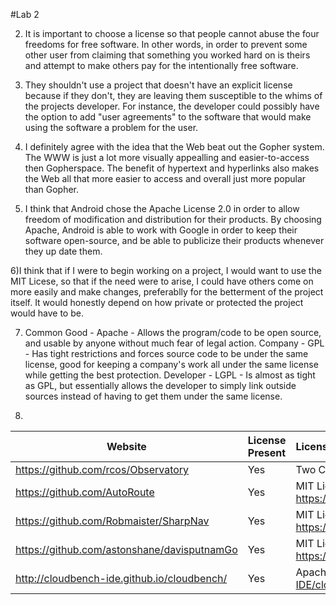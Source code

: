 #Lab 2

2) It is important to choose a license so that people cannot abuse the four freedoms for free software. In other words, in order to prevent some other user from claiming that something you worked hard on is theirs and attempt to make others pay for the intentionally free software. 

3) They shouldn't use a project that doesn't have an explicit license because if they don't, they are leaving them susceptible to the whims of the projects developer. For instance, the developer could possibly have the option to add "user agreements" to the software that would make using the software a problem for the user. 

4) I definitely agree with the idea that the Web beat out the Gopher system. The WWW is just a lot more visually appealling and easier-to-access then Gopherspace. The benefit of hypertext and hyperlinks also makes the Web all that more easier to access and overall just more popular than Gopher. 

5) I think that Android chose the Apache License 2.0 in order to allow freedom of modification and distribution for their products. By choosing Apache, Android is able to work with Google in order to keep their software open-source, and be able to publicize their products whenever they up date them. 

6)I think that if I were to begin working on a project, I would want to use the MIT Licese, so that if the need were to arise, I could have others come on more easily and make changes, preferablly for the betterment of the project itself. It would honestly depend on how private or protected the project would have to be. 

7) Common Good - Apache - Allows the program/code to be open source, and usable by anyone without much fear of legal action.
Company - GPL - Has tight restrictions and forces source code to be under the same license, good for keeping a company's work all under the same license while getting the best protection.
Developer - LGPL - Is almost as tight as GPL, but essentially allows the developer to simply link outside sources instead of having to get them under the same license. 

9)

Website | License Present | License
---------|:----------|:-------
https://github.com/rcos/Observatory | Yes | Two Clause BSD License https://en.wikipedia.org/wiki/ISC_license
https://github.com/AutoRoute | Yes | MIT License https://github.com/AutoRoute/node/blob/master/LICENSE
https://github.com/Robmaister/SharpNav| Yes | MIT License https://github.com/Robmaister/SharpNav/blob/master/LICENSE
https://github.com/astonshane/davisputnamGo | Yes | MIT License https://github.com/astonshane/davisputnamGo/blob/master/LICENSE
http://cloudbench-ide.github.io/cloudbench/ | Yes | Apache 2.0 License https://github.com/CloudBench-IDE/cloudbench/blob/master/LICENSE

   

